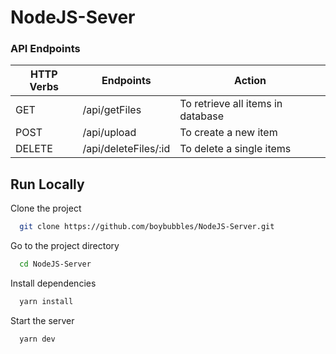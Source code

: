 # NodeJS-Sever

### API Endpoints
| HTTP Verbs | Endpoints | Action |
| --- | --- | --- |
| GET | /api/getFiles | To retrieve all items in database |
| POST | /api/upload | To create a new item |
| DELETE | /api/deleteFiles/:id | To delete a single items |


## Run Locally

Clone the project

```bash
  git clone https://github.com/boybubbles/NodeJS-Server.git
```

Go to the project directory

```bash
  cd NodeJS-Server
```

Install dependencies

```bash
  yarn install
```

Start the server

```bash
  yarn dev
```
